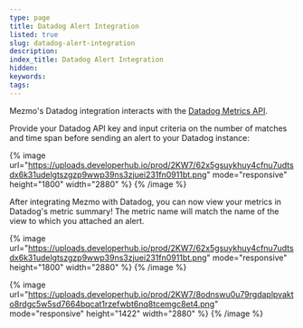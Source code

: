 ```yaml
---
type: page
title: Datadog Alert Integration
listed: true
slug: datadog-alert-integration
description: 
index_title: Datadog Alert Integration
hidden: 
keywords: 
tags: 
---
```



Mezmo's Datadog integration interacts with the [Datadog Metrics API](https://docs.datadoghq.com/api/?lang=bash#post-timeseries-points).

Provide your Datadog API key and input criteria on the number of matches and time span before sending an alert to your Datadog instance:

{% image url="https://uploads.developerhub.io/prod/2KW7/62x5gsuykhuy4cfnu7udtsdx6k31udelgtszgzp9wwp39ns3zjuei231fn0911bt.png" mode="responsive" height="1800" width="2880" %}
{% /image %}

After integrating Mezmo with Datadog, you can now view your metrics in Datadog's metric summary! The metric name will match the name of the view to which you attached an alert.

{% image url="https://uploads.developerhub.io/prod/2KW7/62x5gsuykhuy4cfnu7udtsdx6k31udelgtszgzp9wwp39ns3zjuei231fn0911bt.png" mode="responsive" height="1800" width="2880" %}
{% /image %}

{% image url="https://uploads.developerhub.io/prod/2KW7/8odnswu0u79rgdaplpvakto8rdgc5w5sd7664bqcat1rzefwbt6nq8tcemgc8et4.png" mode="responsive" height="1422" width="2880" %}
{% /image %}